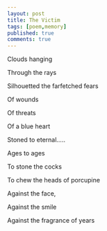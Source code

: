 ```yaml
---
layout: post
title: The Victim
tags: [poem,memory]
published: true
comments: true
---
```


Clouds hanging   
  
Through the rays  
  
Silhouetted the farfetched fears  
  
Of wounds  
  
Of threats  
  
Of a blue heart  
  
Stoned to eternal…..  
  
Ages to ages  
  
To stone the cocks  
  
To chew the heads of porcupine  
  
Against the face,  
  
Against the smile  
  
Against the fragrance of years  
